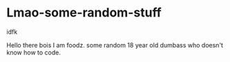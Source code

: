 # Lmao-some-random-stuff
idfk 



Hello there bois
I am foodz. 
some random 18 year old dumbass who doesn't know how to code. 
